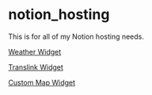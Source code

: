 # notion_hosting

This is for all of my Notion hosting needs.


<a href="https://dedecanada.github.io/notion_hosting/weather-widget">Weather Widget</a>


<a href="https://dedecanada.github.io/notion_hosting/translink-widget">Translink Widget</a>


<a href="https://dedecanada.github.io/notion_hosting/custom-map-widget">Custom Map Widget</a>
